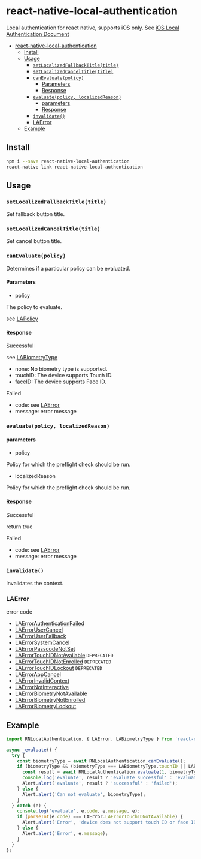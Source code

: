 # react-native-local-authentication

Local authentication for react native, supports iOS only. See [iOS Local Authentication Document](https://developer.apple.com/documentation/localauthentication)


<!-- @import "[TOC]" {cmd="toc" depthFrom=1 depthTo=6 orderedList=false} -->
<!-- code_chunk_output -->

* [react-native-local-authentication](#react-native-local-authentication)
	* [Install](#install)
	* [Usage](#usage)
		* [`setLocalizedFallbackTitle(title)`](#setlocalizedfallbacktitletitle)
		* [`setLocalizedCancelTitle(title)`](#setlocalizedcanceltitletitle)
		* [`canEvaluate(policy)`](#canevaluatepolicy)
			* [Parameters](#parameters)
			* [Response](#response)
		* [`evaluate(policy, localizedReason)`](#evaluatepolicy-localizedreason)
			* [parameters](#parameters-1)
			* [Response](#response-1)
		* [`invalidate()`](#invalidate)
		* [LAError](#laerror)
	* [Example](#example)

<!-- /code_chunk_output -->


## Install

```sh
npm i --save react-native-local-authentication
react-native link react-native-local-authentication
```

## Usage

### `setLocalizedFallbackTitle(title)`

Set fallback button title.

### `setLocalizedCancelTitle(title)`

Set cancel button title.

### `canEvaluate(policy)`

Determines if a particular policy can be evaluated.

#### Parameters

* policy

The policy to evaluate.

see [LAPolicy](https://developer.apple.com/documentation/localauthentication/lapolicy)

#### Response

Successful

see [LABiometryType](https://developer.apple.com/documentation/localauthentication/labiometrytype)

* none: No biometry type is supported.
* touchID: The device supports Touch ID.
* faceID: The device supports Face ID.

Failed

* code: see [LAError](#laerror)
* message: error message

### `evaluate(policy, localizedReason)`

#### parameters

* policy

Policy for which the preflight check should be run.

* localizedReason

Policy for which the preflight check should be run.

#### Response

Successful

return true

Failed

* code: see [LAError](#laerror)
* message: error message

### `invalidate()`

Invalidates the context.

### LAError

error code

* [LAErrorAuthenticationFailed](https://developer.apple.com/documentation/localauthentication/laerror/LAErrorAuthenticationFailed)
* [LAErrorUserCancel](https://developer.apple.com/documentation/localauthentication/laerror/LAErrorUserCancel)
* [LAErrorUserFallback](https://developer.apple.com/documentation/localauthentication/laerror/LAErrorUserFallback)
* [LAErrorSystemCancel](https://developer.apple.com/documentation/localauthentication/laerror/LAErrorSystemCancel)
* [LAErrorPasscodeNotSet](https://developer.apple.com/documentation/localauthentication/laerror/LAErrorPasscodeNotSet)
* [LAErrorTouchIDNotAvailable](https://developer.apple.com/documentation/localauthentication/laerror/LAErrorTouchIDNotAvailable) `DEPRECATED`
* [LAErrorTouchIDNotEnrolled](https://developer.apple.com/documentation/localauthentication/laerror/LAErrorTouchIDNotEnrolled) `DEPRECATED`
* [LAErrorTouchIDLockout](https://developer.apple.com/documentation/localauthentication/laerror/LAErrorTouchIDLockout) `DEPRECATED`
* [LAErrorAppCancel](https://developer.apple.com/documentation/localauthentication/laerror/LAErrorAppCancel)
* [LAErrorInvalidContext](https://developer.apple.com/documentation/localauthentication/laerror/LAErrorInvalidContext)
* [LAErrorNotInteractive](https://developer.apple.com/documentation/localauthentication/laerror/LAErrorNotInteractive)
* [LAErrorBiometryNotAvailable](https://developer.apple.com/documentation/localauthentication/laerror/LAErrorBiometryNotAvailable)
* [LAErrorBiometryNotEnrolled](https://developer.apple.com/documentation/localauthentication/laerror/LAErrorBiometryNotEnrolled)
* [LAErrorBiometryLockout](https://developer.apple.com/documentation/localauthentication/laerror/LAErrorBiometryLockout)


## Example

```js
import RNLocalAuthentication, { LAError, LABiometryType } from 'react-native-local-authentication';

async _evaluate() {
  try {
    const biometryType = await RNLocalAuthentication.canEvaluate();
    if (biometryType && (biometryType === LABiometryType.touchID || LABiometryType.faceID)) {
      const result = await RNLocalAuthentication.evaluate(1, biometryType === LABiometryType.touchID ? 'Evaluate Touch ID' : 'Evaluate Face ID');
      console.log('evaluate', result ? 'evaluate successful' : 'evaluate failed');
      Alert.alert('evaluate', result ? 'successful' : 'failed');
    } else {
      Alert.alert('Can not evaluate', biometryType);
    }
  } catch (e) {
    console.log('evaluate', e.code, e.message, e);
    if (parseInt(e.code) === LAError.LAErrorTouchIDNotAvailable) {
      Alert.alert('Error', 'device does not support touch ID or face ID');
    } else {
      Alert.alert('Error', e.message);
    }
  }
};
```
